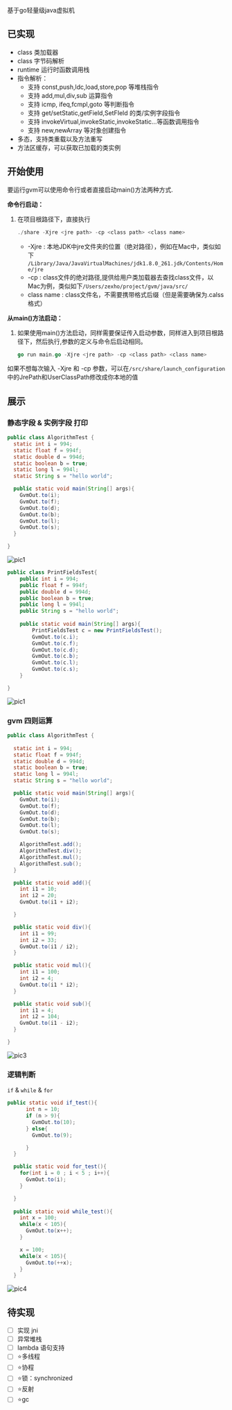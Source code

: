 基于go轻量级java虚拟机

## 已实现

- class 类加载器
- class 字节码解析
- runtime 运行时函数调用栈
- 指令解析：
    - 支持 const,push,ldc,load,store,pop 等堆栈指令
    - 支持 add,mul,div,sub 运算指令
    - 支持 icmp, ifeq,fcmpl,goto 等判断指令
    - 支持 get/setStatic,getField,SetFIeld 的类/实例字段指令
    - 支持 invokeVirtual,invokeStatic,invokeStatic...等函数调用指令
    - 支持 new,newArray 等对象创建指令
- 多态，支持类重载以及方法重写
- 方法区缓存，可以获取已加载的类实例

## 开始使用

要运行gvm可以使用命令行或者直接启动main()方法两种方式.

**命令行启动：**

1. 在项目根路径下，直接执行

    ```go
    ./share -Xjre <jre path> -cp <class path> <class name>
    ```

    - -Xjre :  本地JDK中jre文件夹的位置（绝对路径），例如在Mac中，类似如下 `/Library/Java/JavaVirtualMachines/jdk1.8.0_261.jdk/Contents/Home/jre`
    - -cp : class文件的绝对路径,提供给用户类加载器去查找class文件，以Mac为例，类似如下`/Users/zexho/project/gvm/java/src/`
    - class name : class文件名，不需要携带格式后缀（但是需要确保为.calss格式）

**从main()方法启动：**

1. 如果使用main()方法启动，同样需要保证传入启动参数，同样进入到项目根路径下，然后执行,参数的定义与命令后启动相同。

    ```go
    go run main.go -Xjre <jre path> -cp <class path> <class name>
    ```

如果不想每次输入 -Xjre 和 -cp 参数，可以在`/src/share/launch_configuration` 中的JrePath和UserClassPath修改成你本地的值

## 展示

### 静态字段 & 实例字段 打印

```java
public class AlgorithmTest {
  static int i = 994;
  static float f = 994f;
  static double d = 994d;
  static boolean b = true;
  static long l = 994l;
  static String s = "hello world";

  public static void main(String[] args){
    GvmOut.to(i); 
    GvmOut.to(f); 
    GvmOut.to(d); 
    GvmOut.to(b); 
    GvmOut.to(l);
    GvmOut.to(s);
  }

}
```
![pic1](https://tva1.sinaimg.cn/large/008eGmZEly1gphbp71970j307l03zt8y.jpg)

```java
public class PrintFieldsTest{
    public int i = 994;
    public float f = 994f;
    public double d = 994d;
    public boolean b = true;
    public long l = 994l;
    public String s = "hello world";
  
    public static void main(String[] args){
        PrintFieldsTest c = new PrintFieldsTest();
        GvmOut.to(c.i);
        GvmOut.to(c.f);
        GvmOut.to(c.d);
        GvmOut.to(c.b);
        GvmOut.to(c.l);
        GvmOut.to(c.s);
    }

}
```
![pic1](https://tva1.sinaimg.cn/large/008eGmZEly1gphbr3nuvhj307o046glu.jpg)

### gvm 四则运算

```java
public class AlgorithmTest {
  
  static int i = 994;
  static float f = 994f;
  static double d = 994d;
  static boolean b = true;
  static long l = 994l;
  static String s = "hello world";

  public static void main(String[] args){
    GvmOut.to(i); 
    GvmOut.to(f); 
    GvmOut.to(d); 
    GvmOut.to(b); 
    GvmOut.to(l);
    GvmOut.to(s);

    AlgorithmTest.add();
    AlgorithmTest.div();
    AlgorithmTest.mul();
    AlgorithmTest.sub();
  }

  public static void add(){
    int i1 = 10;
    int i2 = 20;
    GvmOut.to(i1 + i2);

  }

  public static void div(){
    int i1 = 99;
    int i2 = 33;
    GvmOut.to(i1 / i2);
  }

  public static void mul(){
    int i1 = 100;
    int i2 = 4;
    GvmOut.to(i1 * i2);
  }

  public static void sub(){
    int i1 = 4;
    int i2 = 104;
    GvmOut.to(i1 - i2);
  }

}
```
![pic3](https://tva1.sinaimg.cn/large/008eGmZEly1gphbrw78bij305402p3yk.jpg)

### 逻辑判断

`if`  & `while`  & `for`

```java
public static void if_test(){
      int n = 10;
      if (n > 9){
        GvmOut.to(10);
      } else{
        GvmOut.to(9);

      }
  }

  public static void for_test(){
    for(int i = 0 ; i < 5 ; i++){
      GvmOut.to(i);
    }

  }
  
  public static void while_test(){
    int x = 100;
    while(x < 105){
      GvmOut.to(x++);
    }

    x = 100;
    while(x < 105){
      GvmOut.to(++x);
    }
  }
```

![pic4](https://tva1.sinaimg.cn/large/008eGmZEly1gphbtozlsxj304w0avwf5.jpg)

## 待实现

- [ ]  实现 jni
- [ ]  异常堆栈
- [ ]  lambda 语句支持
- [ ]  ⭐多线程
- [ ]  ⭐协程
- [ ]  ⭐锁：synchronized
- [ ]  ⭐反射
- [ ]  ⭐gc
